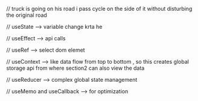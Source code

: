 // truck is going on his road i pass cycle on the side of it without disturbing the original road

// useState --> variable change krta he

// useEffect --> api calls

// useRef --> select dom elemet 

// useContext --> like data flow from top to bottom , so this creates global storage api from where section2 can also view the data

// useReducer --> complex global state management

// useMemo and useCallback --> for optimization 